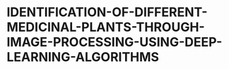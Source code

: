 # IDENTIFICATION-OF-DIFFERENT-MEDICINAL-PLANTS-THROUGH-IMAGE-PROCESSING-USING-DEEP-LEARNING-ALGORITHMS